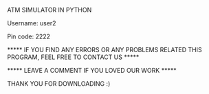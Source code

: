 ATM SIMULATOR IN PYTHON

Username: user2

Pin code: 2222

***** IF YOU FIND ANY ERRORS OR ANY PROBLEMS RELATED THIS PROGRAM, FEEL FREE TO CONTACT US *****  

***** LEAVE A COMMENT IF YOU LOVED OUR WORK *****

THANK YOU FOR DOWNLOADING :) 
